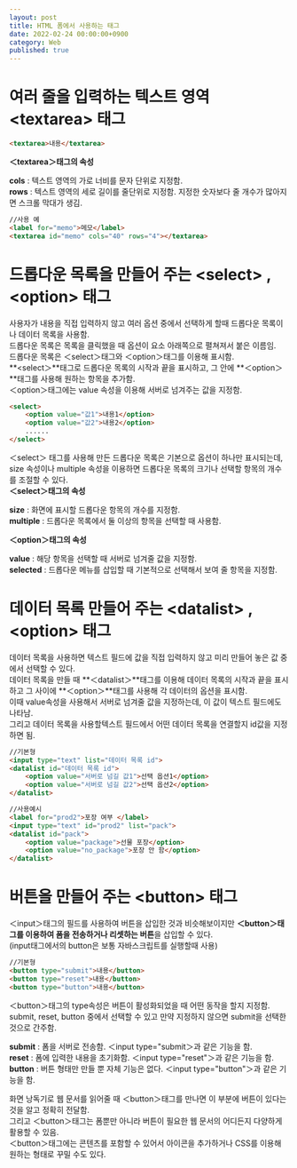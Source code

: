 ```yaml
---
layout: post
title: HTML 폼에서 사용하는 태그
date: 2022-02-24 00:00:00+0900
category: Web
published: true
---
```

# 여러 줄을 입력하는 텍스트 영역 &lt;textarea&gt; 태그
```html
<textarea>내용</textarea>
```
**＜textarea＞태그의 속성**  
>
**cols** : 텍스트 영역의 가로 너비를 문자 단위로 지정함.  
**rows** : 텍스트 영역의 세로 길이를 줄단위로 지정함. 지정한 숫자보다 줄 개수가 많아지면 스크롤 막대가 생김.  

```html
//사용 예
<label for="memo">메모</label>
<textarea id="memo" cols="40" rows="4"></textarea>
```

# 드롭다운 목록을 만들어 주는 &lt;select&gt; , &lt;option&gt; 태그
사용자가 내용을 직접 입력하지 않고 여러 옵션 중에서 선택하게 할때 드롭다운 목록이나 데이터 목록을 사용함.  
드롭다운 목록은 목록을 클릭했을 때 옵션이 요소 아래쪽으로 펼쳐져서 붙은 이름임.  
드롭다운 목록은 ＜select＞태그와 ＜option＞태그를 이용해 표시함.  
**<select＞**태그로 드롭다운 목록의 시작과 끝을 표시하고, 그 안에 **＜option＞**태그를 사용해 원하는 항목을 추가함.  
＜option＞태그에는 value 속성을 이용해 서버로 넘겨주는 값을 지정함.
```html
<select>
    <option value="값1">내용1</option>
    <option value="값2">내용2</option>
    ......
</select>
```
＜select＞ 태그를 사용해 만든 드롭다운 목록은 기본으로 옵션이 하나만 표시되는데, size 속성이나 multiple 속성을 이용하면 드롭다운 목록의 크기나 선택할
 항목의 개수를 조절할 수 있다.  
 **＜select＞태그의 속성**
 >
 **size** : 화면에 표시할 드롭다운 항목의 개수를 지정함.  
 **multiple** : 드롭다운 목록에서 둘 이상의 항목을 선택할 때 사용함.

 **＜option＞태그의 속성**
 >
 **value** : 해당 항목을 선택할 때 서버로 넘겨줄 값을 지정함.  
 **selected** : 드롭다운 메뉴를 삽입할 때 기본적으로 선택해서 보여 줄 항목을 지정함.  

# 데이터 목록 만들어 주는 &lt;datalist&gt; , &lt;option&gt; 태그
데이터 목록을 사용하면 텍스트 필드에 값을 직접 입력하지 않고 미리 만들어 놓은 값 중에서 선택할 수 있다.  
데이터 목록을 만들 때 **＜datalist＞**태그를 이용해 데이터 목록의 시작과 끝을 표시하고 그 사이에 **＜option＞**태그를 사용해 각 데이터의 옵션을 표시함.  
이때 value속성을 사용해서 서버로 넘겨줄 값을 지정하는데, 이 값이 텍스트 필드에도 나타남.  
그리고 데이터 목록을 사용할텍스트 필드에서 어떤 데이터 목록을 연결할지 id값을 지정하면 됨.  
```html
//기본형
<input type="text" list="데이터 목록 id">
<datalist id="데이터 목록 id">
    <option value="서버로 넘길 값1">선택 옵션1</option>
    <option value="서버로 넘길 값2">선택 옵션2</option>
</datalist>

//사용예시
<label for="prod2">포장 여부 </label>
<input type="text" id="prod2" list="pack">
<datalist id="pack">
    <option value="package">선물 포장</option>
    <option value="no_package">포장 안 함</option>
</datalist>        
```

# 버튼을 만들어 주는 &lt;button&gt; 태그
＜input＞태그의 필드를 사용하여 버튼을 삽입한 것과 비슷해보이지만 **＜button＞태그를 이용하여 폼을 전송하거나 리셋하는 버튼**을 삽입할 수 있다.  
(input태그에서의 button은 보통 자바스크립트를 실행할때 사용)
```html
//기본형
<button type="submit">내용</button>
<button type="reset">내용</button>
<button type="button">내용</button>
```  
＜button＞태그의 type속성은 버튼이 활성화되었을 때 어떤 동작을 할지 지정함.  
submit, reset, button 중에서 선택할 수 있고 만약 지정하지 않으면 submit을 선택한 것으로 간주함.  
>
**submit** : 폼을 서버로 전송함. ＜input type="submit＞과 같은 기능을 함.  
**reset** : 폼에 입력한 내용을 초기화함. ＜input type="reset"＞과 같은 기능을 함.  
**button** : 버튼 형태만 만들 뿐 자체 기능은 없다. ＜input type="button"＞과 같은 기능을 함.  

화면 낭독기로 웹 문서를 읽어줄 때 ＜button＞태그를 만나면 이 부분에 버튼이 있다는 것을 알고 정확히 전달함.  
그리고 ＜button＞태그는 폼뿐만 아니라 버튼이 필요한 웹 문서의 어디든지 다양하게 활용할 수 있음.  
＜button＞태그에는 콘텐츠를 포함할 수 있어서 아이콘을 추가하거나 CSS를 이용해 원하는 형태로 꾸밀 수도 있다.
